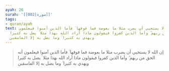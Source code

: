 ```yaml
---
ayah: 26
surah: '[[002|سورة]]'
tags:
- quran/ayah
text: إن الله لا يستحيي أن يضرب مثلا ما بعوضة فما فوقها ۚ فأما الذين آمنوا فيعلمون
  أنه الحق من ربهم ۖ وأما الذين كفروا فيقولون ماذا أراد الله بهذا مثلا ۘ يضل به كثيرا
  ويهدي به كثيرا ۚ وما يضل به إلا الفاسقين
---
```

> إن الله لا يستحيي أن يضرب مثلا ما بعوضة فما فوقها ۚ فأما الذين آمنوا فيعلمون أنه الحق من ربهم ۖ وأما الذين كفروا فيقولون ماذا أراد الله بهذا مثلا ۘ يضل به كثيرا ويهدي به كثيرا ۚ وما يضل به إلا الفاسقين
